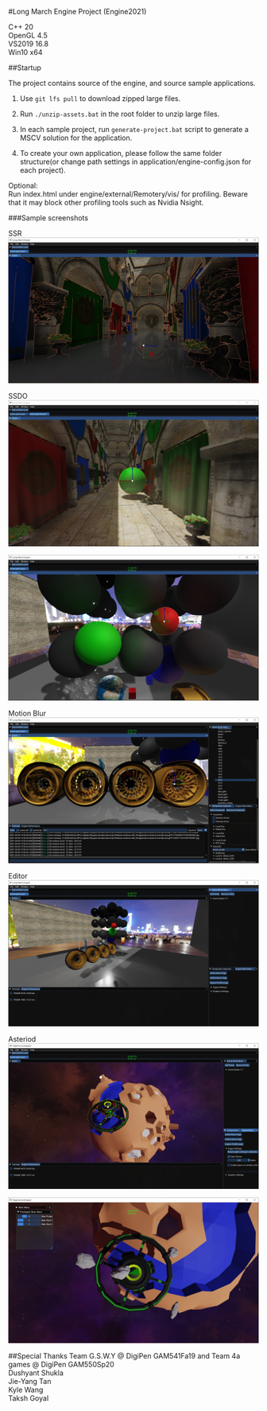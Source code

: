 #Long March Engine Project (Engine2021)

C++ 20 <br/>
OpenGL 4.5 <br/>
VS2019 16.8 <br/>
Win10 x64 <br/>

##Startup

The project contains source of the engine, and source sample applications.

1. Use `git lfs pull` to download zipped large files.

2. Run `./unzip-assets.bat` in the root folder to unzip large files.

3. In each sample project, run `generate-project.bat` script to generate a MSCV solution for the application.

4. To create your own application, please follow the same folder structure(or change path settings in application/engine-config.json for each project). 

Optional: <br/>
Run index.html under engine/external/Remotery/vis/ for profiling. Beware that it may block other profiling tools such as Nvidia Nsight. 


###Sample screenshots

SSR
![demo_ssr](./samples/screenshots/demo_ssr.jpg)

SSDO
![demo_ssdo](./samples/screenshots/demo_ssdo.jpg)

![demo_ssdo_2](./samples/screenshots/demo_ssdo_2.jpg)

Motion Blur
![demo_motionblur](./samples/screenshots/demo_motionblur.png)

Editor
![demo_editor](./samples/screenshots/demo_editor.png)

Asteriod
![Asteriod_editor](./samples/screenshots/Asteriod_editor.png)

![Asteriod_gameplay](./samples/screenshots/Asteriod_gameplay.jpg)

##Special Thanks
Team G.S.W.Y @ DigiPen GAM541Fa19 and Team 4a games @ DigiPen GAM550Sp20 <br/>
Dushyant Shukla <br/>
Jie-Yang Tan <br/>
Kyle Wang <br/>
Taksh Goyal <br/>




